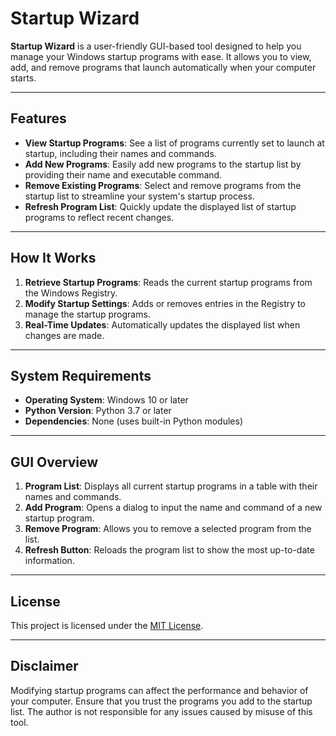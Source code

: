 # Startup Wizard

**Startup Wizard** is a user-friendly GUI-based tool designed to help you manage your Windows startup programs with ease. It allows you to view, add, and remove programs that launch automatically when your computer starts.

---

## Features

- **View Startup Programs**: See a list of programs currently set to launch at startup, including their names and commands.
- **Add New Programs**: Easily add new programs to the startup list by providing their name and executable command.
- **Remove Existing Programs**: Select and remove programs from the startup list to streamline your system's startup process.
- **Refresh Program List**: Quickly update the displayed list of startup programs to reflect recent changes.

---

## How It Works

1. **Retrieve Startup Programs**: Reads the current startup programs from the Windows Registry.
2. **Modify Startup Settings**: Adds or removes entries in the Registry to manage the startup programs.
3. **Real-Time Updates**: Automatically updates the displayed list when changes are made.

---

## System Requirements

- **Operating System**: Windows 10 or later
- **Python Version**: Python 3.7 or later
- **Dependencies**: None (uses built-in Python modules)

---

## GUI Overview

1. **Program List**: Displays all current startup programs in a table with their names and commands.
2. **Add Program**: Opens a dialog to input the name and command of a new startup program.
3. **Remove Program**: Allows you to remove a selected program from the list.
4. **Refresh Button**: Reloads the program list to show the most up-to-date information.

---

## License

This project is licensed under the [MIT License](LICENSE).

---

## Disclaimer

Modifying startup programs can affect the performance and behavior of your computer. Ensure that you trust the programs you add to the startup list. The author is not responsible for any issues caused by misuse of this tool.
